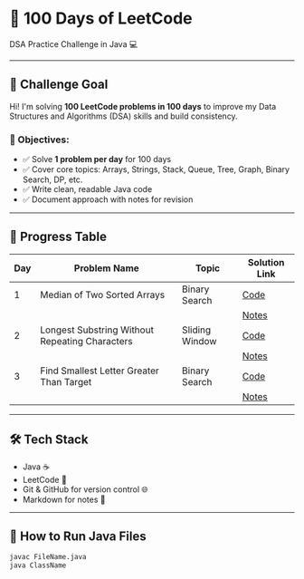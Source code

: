 # 💯 100 Days of LeetCode

DSA Practice Challenge in Java 💻

---

## 🏁 Challenge Goal

Hi! I'm solving **100 LeetCode problems in 100 days** to improve my Data Structures and Algorithms (DSA) skills and build consistency.

### 📌 Objectives:
- ✅ Solve **1 problem per day** for 100 days
- ✅ Cover core topics: Arrays, Strings, Stack, Queue, Tree, Graph, Binary Search, DP, etc.
- ✅ Write clean, readable Java code
- ✅ Document approach with notes for revision

---

## 📅 Progress Table

| Day | Problem Name                                  | Topic            | Solution Link                                       |
|-----|-----------------------------------------------|------------------|-----------------------------------------------------|
| 1   | Median of Two Sorted Arrays                   | Binary Search     | [Code](./Day01/MedianOfTwoSortedArrays.java)        |
|     |                                               |                   | [Notes](./Day01/Notes.md)                           |
| 2   | Longest Substring Without Repeating Characters| Sliding Window    | [Code](./Day02/Longestsubstrwr.java)                |
|     |                                               |                   | [Notes](./Day02/Notes.md)                           |
| 3   | Find Smallest Letter Greater Than Target      | Binary Search     | [Code](./Day03/NextGreatestLetter.java)             |
|     |                                               |                   | [Notes](./Day03/Notes.md)                           |

---

## 🛠 Tech Stack

- Java ☕
- LeetCode 🔗
- Git & GitHub for version control 🌐
- Markdown for notes 📝

---

## 🚀 How to Run Java Files

```bash
javac FileName.java
java ClassName
